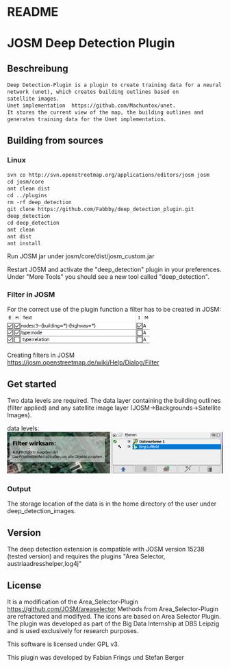 README 
======
# JOSM Deep Detection Plugin

## Beschreibung
    Deep Detection-Plugin is a plugin to create training data for a neural network (unet), which creates building outlines based on       satellite images. 
    Unet implementation  https://github.com/Machuntox/unet.
    It stores the current view of the map, the building outlines and generates training data for the Unet implementation.

   ## Building from sources
   
   ### Linux
    svn co http://svn.openstreetmap.org/applications/editors/josm josm
    cd josm/core
    ant clean dist
    cd ../plugins
    rm -rf deep_detection
    git clone https://github.com/Fabbby/deep_detection_plugin.git deep_detection
    cd deep_detection
    ant clean
    ant dist
    ant install
    
Run JOSM jar under josm/core/dist/josm_custom.jar

Restart JOSM and activate the "deep_detection" plugin in your preferences. Under "More Tools" you should see a new tool called "deep_detection". 


### Filter in JOSM

For the correct use of the plugin function a filter has to be created in JOSM:
![alt text](https://github.com/Fabbby/deep_detection_plugin/blob/master/filter.PNG)


Creating filters in JOSM
https://josm.openstreetmap.de/wiki/Help/Dialog/Filter

## Get started
 
Two data levels are required. The data layer containing the building outlines (filter applied) and any satellite image layer (JOSM->Backgrounds->Satellite Images).

data levels:
![alt text](https://github.com/Fabbby/deep_detection_plugin/blob/master/data_layer.PNG)

### Output
The storage location of the data is in the home directory of the user under deep_detection_images.

## Version
The deep detection extension is compatible with JOSM version 15238 (tested version) and requires the plugins "Area Selector, austriaadresshelper,log4j"


## License

It is a modification of the Area_Selector-Plugin https://github.com/JOSM/areaselector
Methods from Area_Selector-Plugin are refractored and modifyed.
The icons are based on Area Selector Plugin.
The plugin was developed as part of the Big Data Internship at DBS Leipzig and is used exclusively for research purposes.

This software is licensed under GPL v3.

This plugin was developed by Fabian Frings und Stefan Berger

    
